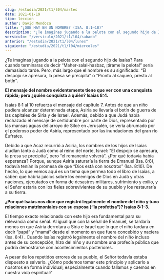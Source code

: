 ```yaml
---
slug: /estudia/2021/t1/l04/martes
date: 2021-01-19
tipo: leccion
author: David Mendoza
title: "¿QUÉ HAY EN UN NOMBRE? (ISA. 8:1–10)"
description: "¿Te imaginas jugando a la pelota con el segundo hijo de Isaías? Para cuando terminaras de decir “Maher-salal-hasbaz, ¡tírame la pelota!” sería demasiado tarde"
versiculo: "/versiculo/2021/t1/l04/sabado"
anterior: "/estudia/2021/t1/l04/lunes"
siguiente: "/estudia/2021/t1/l04/miercoles"
---
```


¿Te imaginas jugando a la pelota con el segundo hijo de
Isaías? Para cuando terminaras de decir
“Maher-salal-hasbaz, ¡tírame la pelota!”
sería demasiado tarde. Pero, más largo que el nombre es su
significado: “El despojo se apresura, la presa se
precipita” o “Pronto al saqueo, presto al
botín”.


**El mensaje del nombre evidentemente tiene que ver con una conquista
rápida; pero ¿quién conquista a quién?
Isaías 8:4.**

Isaías 8:1 al 10 refuerza el mensaje del capítulo 7. Antes
de que un niño pudiera alcanzar determinada etapa, Asiria se
llevaría el botín de guerra de las capitales de Siria y de
Israel. Además, debido a que Judá había rechazado el
mensaje de certidumbre por parte de Dios, representado por las mansas
aguas del arroyo de Siloé en Jerusalén, se vería
abrumado por el poderoso poder de Asiria, representado por las
inundaciones del gran río Éufrates.


Debido a que Acaz recurrió a Asiria, los nombres de los hijos de
Isaías aludían tanto a Judá como al reino del norte,
Israel: “El despojo se apresura, la presa se precipita”,
pero “el remanente volverá”. ¿Por qué
todavía había esperanza? Porque, aunque Asiria
saturaría la tierra de Emanuel (Isa. 8:8), todavía
tenían la promesa de que “Dios está con
nosotros” (Isa. 8:10). De hecho, lo que vemos aquí es un
tema que permea todo el libro de Isaías, a saber: que habría
juicios sobre los enemigos de Dios en Judá y otras naciones,
ejecutados en forma de desastres militares, sufrimiento y exilio, y el
Señor estaría con los fieles sobrevivientes de su pueblo y
los restauraría a su tierra.


**¿Por qué Isaías nos dice que registró
legalmente el nombre del niño y tuvo relaciones matrimoniales
con su esposa (“la profetisa”)? Isaías 8:1–3.**

El tiempo exacto relacionado con este hijo era fundamental para su
relevancia como señal. Al igual que con la señal de Emanuel,
se tardaría menos en que Asiria derrotara a Siria e Israel que lo
que el niño tardara en decir “papá” y
“mamá” desde el momento en que fuera concebido y
naciera (Isa. 8:4) . Cuando Isaías registró legalmente el
nombre del niño incluso antes de su concepción, hizo del
niño y su nombre una profecía pública que podría
demostrarse con acontecimientos posteriores.


A pesar de los repetidos errores de su pueblo, el Señor
todavía estaba dispuesto a salvarlo. ¿Cómo podemos
tomar este principio y aplicarlo a nosotros en forma individual,
especialmente cuando fallamos y caemos en nuestra vida espiritual?
